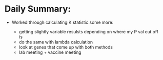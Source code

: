 # Daily Summary:

* Worked through calculating K statistic some more:

	* getting slightly variable resulsts depending on where my P val cut off is
	* do the same with lambda calculation
	* look at genes that come up with both methods
	* lab meeting + vaccine meeting
	